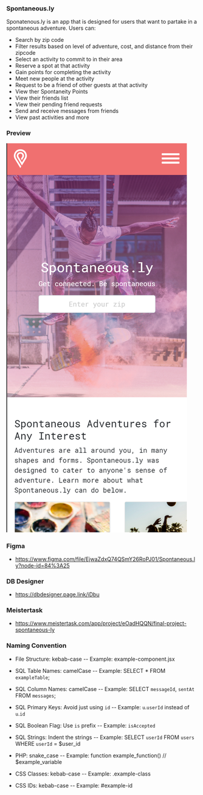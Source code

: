 ### Spontaneous.ly
Sponatenous.ly is an app that is designed for users that want to partake in a spontaneous adventure.  Users can:
- Search by zip code
- Filter results based on level of adventure, cost, and distance from their zipcode
- Select an activity to commit to in their area
- Reserve a spot at that activity
- Gain points for completing the activity
- Meet new people at the activity
- Request to be a friend of other guests at that activity
- View ther Spontaneity Points
- View their friends list
- View their pending friend requests
- Send and receive messages from friends
- View past activities and more

### Preview

![alt text](preview.png)


### Figma
- https://www.figma.com/file/EjwaZdxQ74QSmY26RoPJ01/Spontaneous.ly?node-id=84%3A25

### DB Designer
- https://dbdesigner.page.link/iDbu

### Meistertask
- https://www.meistertask.com/app/project/eOadHQQN/final-project-spontaneous-ly

### Naming Convention
- File Structure: kebab-case
-- Example: example-component.jsx

- SQL Table Names: camelCase
-- Example: SELECT * FROM `exampleTable`;

- SQL Column Names: camelCase
-- Example: SELECT `messageId`, `sentAt` FROM `messages`;

- SQL Primary Keys: Avoid just using `id`
-- Example: `u`.`userId` instead of `u`.`id`

- SQL Boolean Flag: Use `is` prefix
-- Example: `isAccepted`

- SQL Strings: Indent the strings
-- Example: SELECT `userId`
              FROM `users`
             WHERE `userId` = $user_id

- PHP: snake_case
-- Example: function example_function() // $example_variable

- CSS Classes: kebab-case
-- Example: .example-class

- CSS IDs: kebab-case
-- Example: #example-id
